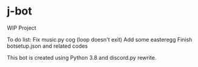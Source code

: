 # j-bot
WIP Project

To do list:
Fix music.py cog (loop doesn't exit)  Add some easteregg  Finish botsetup.json and related codes

This bot is created using Python 3.8 and discord.py rewrite.
